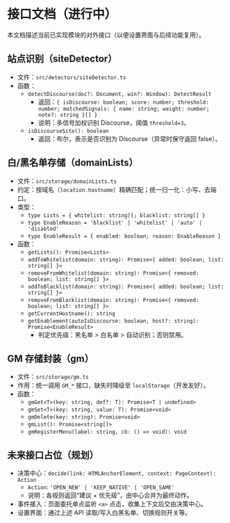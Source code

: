 # 接口文档（进行中）

本文档描述当前已实现模块的对外接口（以便设置界面与后续功能复用）。

## 站点识别（siteDetector）
- 文件：`src/detectors/siteDetector.ts`
- 函数：
  - `detectDiscourse(doc?: Document, win?: Window): DetectResult`
    - 返回：`{ isDiscourse: boolean; score: number; threshold: number; matchedSignals: { name: string; weight: number; note?: string }[] }`
    - 说明：多信号加权识别 Discourse，阈值 `threshold=3`。
  - `isDiscourseSite(): boolean`
    - 返回：布尔，表示是否识别为 Discourse（异常时保守返回 false）。

## 白/黑名单存储（domainLists）
- 文件：`src/storage/domainLists.ts`
- 约定：按域名（`location.hostname`）精确匹配；统一归一化：小写、去端口。
- 类型：
  - `type Lists = { whitelist: string[]; blacklist: string[] }`
  - `type EnableReason = 'blacklist' | 'whitelist' | 'auto' | 'disabled'`
  - `type EnableResult = { enabled: boolean; reason: EnableReason }`
- 函数：
  - `getLists(): Promise<Lists>`
  - `addToWhitelist(domain: string): Promise<{ added: boolean; list: string[] }>`
  - `removeFromWhitelist(domain: string): Promise<{ removed: boolean; list: string[] }>`
  - `addToBlacklist(domain: string): Promise<{ added: boolean; list: string[] }>`
  - `removeFromBlacklist(domain: string): Promise<{ removed: boolean; list: string[] }>`
  - `getCurrentHostname(): string`
  - `getEnablement(autoIsDiscourse: boolean, host?: string): Promise<EnableResult>`
    - 判定优先级：黑名单 > 白名单 > 自动识别；否则禁用。

## GM 存储封装（gm）
- 文件：`src/storage/gm.ts`
- 作用：统一调用 `GM_*` 接口，缺失时降级至 `localStorage`（开发友好）。
- 函数：
  - `gmGet<T>(key: string, def?: T): Promise<T | undefined>`
  - `gmSet<T>(key: string, value: T): Promise<void>`
  - `gmDelete(key: string): Promise<void>`
  - `gmList(): Promise<string[]>`
  - `gmRegisterMenu(label: string, cb: () => void): void`

## 未来接口占位（规划）
- 决策中心：`decide(link: HTMLAnchorElement, context: PageContext): Action`
  - `Action`: `'OPEN_NEW' | 'KEEP_NATIVE' | 'OPEN_SAME'`
  - 说明：各规则返回“建议 + 优先级”，由中心合并为最终动作。
- 事件接入：页面委托单点监听 `<a>` 点击，收集上下文后交由决策中心。
- 设置界面：通过上述 API 读取/写入白黑名单、切换规则开关等。

